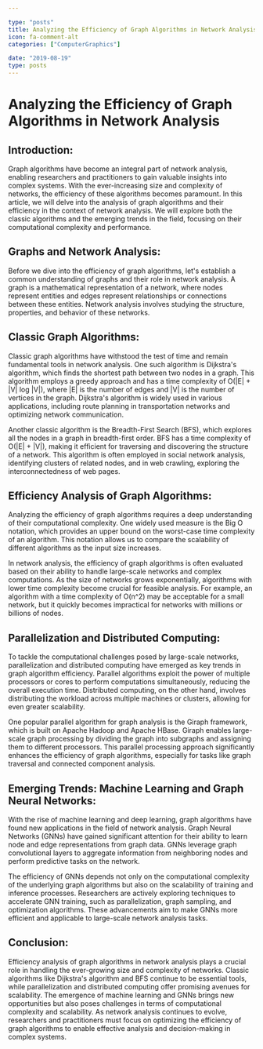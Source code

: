 ```yaml
---

type: "posts"
title: Analyzing the Efficiency of Graph Algorithms in Network Analysis
icon: fa-comment-alt
categories: ["ComputerGraphics"]

date: "2019-08-19"
type: posts
---
```





# Analyzing the Efficiency of Graph Algorithms in Network Analysis

## Introduction:
Graph algorithms have become an integral part of network analysis, enabling researchers and practitioners to gain valuable insights into complex systems. With the ever-increasing size and complexity of networks, the efficiency of these algorithms becomes paramount. In this article, we will delve into the analysis of graph algorithms and their efficiency in the context of network analysis. We will explore both the classic algorithms and the emerging trends in the field, focusing on their computational complexity and performance.

## Graphs and Network Analysis:
Before we dive into the efficiency of graph algorithms, let's establish a common understanding of graphs and their role in network analysis. A graph is a mathematical representation of a network, where nodes represent entities and edges represent relationships or connections between these entities. Network analysis involves studying the structure, properties, and behavior of these networks.

## Classic Graph Algorithms:
Classic graph algorithms have withstood the test of time and remain fundamental tools in network analysis. One such algorithm is Dijkstra's algorithm, which finds the shortest path between two nodes in a graph. This algorithm employs a greedy approach and has a time complexity of O(|E| + |V| log |V|), where |E| is the number of edges and |V| is the number of vertices in the graph. Dijkstra's algorithm is widely used in various applications, including route planning in transportation networks and optimizing network communication.

Another classic algorithm is the Breadth-First Search (BFS), which explores all the nodes in a graph in breadth-first order. BFS has a time complexity of O(|E| + |V|), making it efficient for traversing and discovering the structure of a network. This algorithm is often employed in social network analysis, identifying clusters of related nodes, and in web crawling, exploring the interconnectedness of web pages.

## Efficiency Analysis of Graph Algorithms:
Analyzing the efficiency of graph algorithms requires a deep understanding of their computational complexity. One widely used measure is the Big O notation, which provides an upper bound on the worst-case time complexity of an algorithm. This notation allows us to compare the scalability of different algorithms as the input size increases.

In network analysis, the efficiency of graph algorithms is often evaluated based on their ability to handle large-scale networks and complex computations. As the size of networks grows exponentially, algorithms with lower time complexity become crucial for feasible analysis. For example, an algorithm with a time complexity of O(n^2) may be acceptable for a small network, but it quickly becomes impractical for networks with millions or billions of nodes.

## Parallelization and Distributed Computing:
To tackle the computational challenges posed by large-scale networks, parallelization and distributed computing have emerged as key trends in graph algorithm efficiency. Parallel algorithms exploit the power of multiple processors or cores to perform computations simultaneously, reducing the overall execution time. Distributed computing, on the other hand, involves distributing the workload across multiple machines or clusters, allowing for even greater scalability.

One popular parallel algorithm for graph analysis is the Giraph framework, which is built on Apache Hadoop and Apache HBase. Giraph enables large-scale graph processing by dividing the graph into subgraphs and assigning them to different processors. This parallel processing approach significantly enhances the efficiency of graph algorithms, especially for tasks like graph traversal and connected component analysis.

## Emerging Trends: Machine Learning and Graph Neural Networks:
With the rise of machine learning and deep learning, graph algorithms have found new applications in the field of network analysis. Graph Neural Networks (GNNs) have gained significant attention for their ability to learn node and edge representations from graph data. GNNs leverage graph convolutional layers to aggregate information from neighboring nodes and perform predictive tasks on the network.

The efficiency of GNNs depends not only on the computational complexity of the underlying graph algorithms but also on the scalability of training and inference processes. Researchers are actively exploring techniques to accelerate GNN training, such as parallelization, graph sampling, and optimization algorithms. These advancements aim to make GNNs more efficient and applicable to large-scale network analysis tasks.

## Conclusion:
Efficiency analysis of graph algorithms in network analysis plays a crucial role in handling the ever-growing size and complexity of networks. Classic algorithms like Dijkstra's algorithm and BFS continue to be essential tools, while parallelization and distributed computing offer promising avenues for scalability. The emergence of machine learning and GNNs brings new opportunities but also poses challenges in terms of computational complexity and scalability. As network analysis continues to evolve, researchers and practitioners must focus on optimizing the efficiency of graph algorithms to enable effective analysis and decision-making in complex systems.
